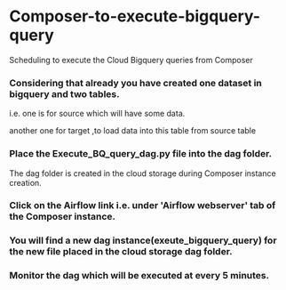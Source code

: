 # Composer-to-execute-bigquery-query
Scheduling to execute the Cloud Bigquery queries from Composer

### Considering that already you have created one dataset in bigquery and two tables.

i.e. one is for source which will have some data.

another one for target ,to load data into this table from source table

### Place the Execute_BQ_query_dag.py file into the dag folder.

The dag folder is created in the cloud storage during Composer instance creation.

### Click on the Airflow link i.e. under 'Airflow webserver' tab of the Composer instance.

### You will find a new dag instance(exeute_bigquery_query) for the new file placed in the cloud storage dag folder.

### Monitor the dag which will be executed at every 5 minutes.
